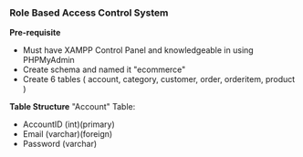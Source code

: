 ### Role Based Access Control System

**Pre-requisite**
- Must have XAMPP Control Panel and knowledgeable in using PHPMyAdmin
- Create schema and named it "ecommerce"
- Create 6 tables ( account, category, customer, order, orderitem, product )

**Table Structure**
"Account" Table:
- AccountID (int)(primary)
- Email (varchar)(foreign)
- Password (varchar)
  

